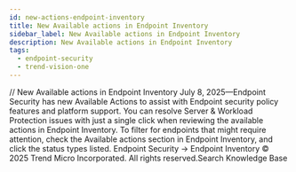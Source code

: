 ```yaml
---
id: new-actions-endpoint-inventory
title: New Available actions in Endpoint Inventory
sidebar_label: New Available actions in Endpoint Inventory
description: New Available actions in Endpoint Inventory
tags:
  - endpoint-security
  - trend-vision-one
---
```


/*<![CDATA[*/ $('#title').html($('meta[name=map-description]').attr('content')); /*]]>*/ New Available actions in Endpoint Inventory July 8, 2025—Endpoint Security has new Available Actions to assist with Endpoint security policy features and platform support. You can resolve Server & Workload Protection issues with just a single click when reviewing the available actions in Endpoint Inventory. To filter for endpoints that might require attention, check the Available actions section in Endpoint Inventory, and click the status types listed. Endpoint Security → Endpoint Inventory © 2025 Trend Micro Incorporated. All rights reserved.Search Knowledge Base
